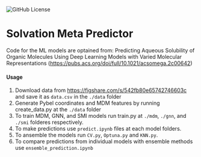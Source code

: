 <img alt="GitHub License" src="https://img.shields.io/github/license/FaizaAB/Solvation">

# Solvation Meta Predictor



Code for the ML models are optained from: Predicting Aqueous Solubility of Organic Molecules Using Deep Learning Models with Varied Molecular Representations (https://pubs.acs.org/doi/full/10.1021/acsomega.2c00642)

#### Usage
1. Download data from https://figshare.com/s/542fb80e65742746603c and save it as `data.csv` in the `./data` folder
2. Generate Pybel coordinates and MDM features by running create_data.py at the `./data` folder
3. To train MDM, GNN, and SMI models run train.py at `./mdm`, `./gnn`, and `./smi` folderes respectively.
4. To make predictions use `predict.ipynb` files at each model folders.
5. To ansemble the models run `CV.py`, `Optuna.py` and `KNN.py`.
6. To compare predictions from individual models with ensemble methods use `ensemble_prediction.ipynb`

